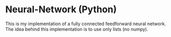 # Neural-Network (Python)
This is my implementation of a fully connected feedforward neural network.
The idea behind this implementation is to use only lists (no numpy).

